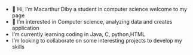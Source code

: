 - 👋 Hi, I’m Macarthur Diby a student in computer science welcome to my page
- 👀 I’m interested in Computer science, analyzing data and creates application 
-  I’m currently learning coding in Java, C, python,HTML
- I’m looking to collaborate on some interesting projects to develop my skills

